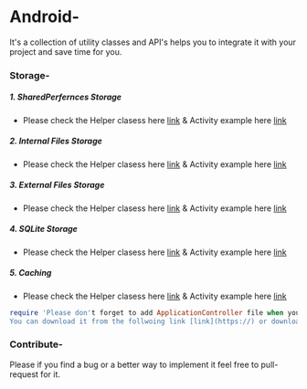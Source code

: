 # Android-
It's a collection of utility classes and API's helps you to integrate it with your project and save time for you.

### Storage-
##### 1. SharedPerfernces Storage 
  - Please check the Helper clasess here [link](https://) & Activity example here [link](https://)
##### 2. Internal Files Storage 
  - Please check the Helper clasess here [link](https://) & Activity example here [link](https://)
##### 3. External Files Storage 
  - Please check the Helper clasess here [link](https://) & Activity example here [link](https://)
##### 4. SQLite Storage
  - Please check the Helper clasess here [link](https://) & Activity example here [link](https://)
##### 5. Caching 
  - Please check the Helper clasess here [link](https://) & Activity example here [link](https://)

```ruby
require 'Please don't forget to add ApplicationController file when you trying to text the samples'. 
You can download it from the follwoing link [link](https://) or download the source code '
```

### Contribute-
Please if you find a bug or a better way to implement it feel free to pull-request for it.
